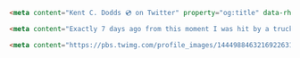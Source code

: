 ```html
<meta content="Kent C. Dodds 💿 on Twitter" property="og:title" data-rh="true">
```

```html
<meta content="Exactly 7 days ago from this moment I was hit by a truck that ran a stop sign at 80 mph and I'm so grateful to be alive.  Still processing this. But I'm definitely grateful." property="og:description" data-rh="true">
```

```html
<meta content="https://pbs.twimg.com/profile_images/1444988463216922631/IDffhy4i_normal.jpg" property="og:image" data-rh="true">
```


<meta content="https://nichoth.com/favicon.ico" property="og:image" data-rh="true">
